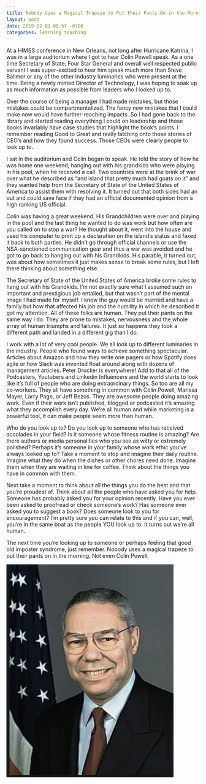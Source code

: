```yaml
---
title: Nobody Uses a Magical Trapeze to Put Their Pants On in the Morning 
layout: post
date: 2019-02-01 05:57 -0700
categories: learning teaching 
---
```

At a HIMSS conference in New Orleans, not long after Hurricane Katrina, I was in a large auditorium where I got to hear Colin Powell speak.  As a one time Secretary of State, Four Star General and overall well respected public servant I was super-excited to hear him speak much more than Steve Ballmer or any of the other industry luminaries who were present at the time.    Being a newly minted Director of Technology, I was hoping to soak up as much information as possible from leaders who I looked up to.

Over the course of being a manager I had made mistakes, but those mistakes could be compartmentalized.  The fancy new mistakes that I could make now would have further-reaching impacts.  So I had gone back to the library and started reading everything I could on leadership and those books invariably have case studies that highlight the book’s points.  I remember reading Good to Great  and really latching onto those stories of CEO’s and how they found success.  Those CEOs were clearly people to look up to.

I sat in the auditorium and Colin began to speak.  He told the story of how he was home one weekend, hanging out with his grandkids who were playing in his pool, when he received a call.  Two countries were at the brink of war over what he described as “and island that pretty much had goats on it” and they wanted help from the Secretary of State of the United States of America to assist them with resolving it.  It turned out that both sides had an out and could save face if they had an official documented opinion from a high ranking US official.

Colin was having a great weekend.  His Grandchildren were over and playing in the pool and the last thing he wanted to do was work but how often are you called on to stop a war?  He thought about it, went into the house and used his computer to print up a declaration on the island’s status and faxed it back to both parties.  He didn’t go through official channels or use the NSA-sanctioned  communication gear and thus a war was avoided and he got to go back to hanging out with his Grandkids.  His parable, it turned out, was about how sometimes it just makes sense to break some rules, but I left there thinking about something else.

The Secretary of State of the United States of America broke some rules to hang out with his Grandkids.  I’m not exactly sure what I assumed such an important and prestigious job entailed, but that wasn’t part of the mental image I had made for myself.  I knew the guy would be married and have a family but how that affected his job and the humility in which he described it got my attention.  All of these folks are human.  They put their pants on the same way I do.  They are prone to mistakes, nervousness and the whole array of human triumphs and failures.  It just so happens they took a different path and landed in a different gig than I do.

I work with a lot of very cool people.  We all look up to different luminaries in the industry.  People who found ways to achieve something spectacular.  Articles about Amazon and how they write one pagers or how Spotify does agile or how Slack was invented float around along with dozens of management articles.  Peter Drucker is everywhere!  Add to that all of the Podcasters, Youtubers and Linkedin Influencers and the world starts to look like it’s full of people who are doing extraordinary things.  So too are all my co-workers.  They all have something in common with Colin Powell, Marissa Mayer, Larry Page, or Jeff Bezos.  They are awesome people doing amazing work.  Even if their work isn’t published, blogged or podcasted it’s amazing what they accomplish every day.  We’re all human and while marketing is a powerful tool, it can make people seem more than human.   

Who do you look up to?  Do you look up to someone who has received accolades in your field?  Is it someone whose fitness routine is amazing?  Are there authors or media personalities who you see as witty or extremely polished?  Perhaps it’s someone in your family whose work ethic you’ve always looked up to?  Take a moment to stop and imagine their daily routine.  Imagine what they do when the dishes or other chores need done.  Imagine them when they are waiting in line for coffee.  Think about the things you have in common with them.  

Next take a moment to think about all the things you do the best and that you’re proudest of.  Think about all the people who have asked you for help.  Someone has probably asked you for your opinion recently.  Have you ever been asked to proofread or check someone’s work?  Has someone ever asked you to suggest a book?  Does someone look to you for encouragement?  I’m pretty sure you can relate to this and if you can, well, you’re in the same boat as the people YOU look up to.  It turns out we’re all human.

The next time you’re looking up to someone or perhaps feeling that good old imposter syndrome, just remember.  Nobody uses a magical trapeze to put their pants on in the morning.  Not even Colin Powell.

![Colin Powell](/images/colin.png)
